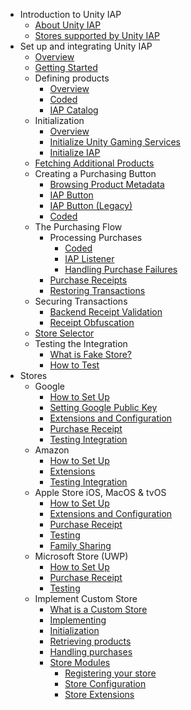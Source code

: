 * Introduction to Unity IAP
    * [About Unity IAP](index.md)
    * [Stores supported by Unity IAP](StoresSupported.md)
* Set up and integrating Unity IAP
    * [Overview](Overview.md)
    * [Getting Started](GettingStarted.md)
    * Defining products
        * [Overview](DefiningProductsOverview.md)
        * [Coded](DefiningProductsCoded.md)
        * [IAP Catalog](UnityIAPDefiningProducts.md)
    * Initialization
      * [Overview](InitializationOverview.md)
      * [Initialize Unity Gaming Services](UnityIAPInitializeUnityGamingServices.md)
      * [Initialize IAP](UnityIAPInitialization.md)
    * [Fetching Additional Products](UnityIAPFetchingProductsIncrementally.md)
    * Creating a Purchasing Button
        * [Browsing Product Metadata](UnityIAPBrowsingMetadata.md)
        * [IAP Button](CodelessIAPButton.md)
        * [IAP Button (Legacy)](IAPButton.md)
        * [Coded](UnityIAPInitiatingPurchases.md)
    * The Purchasing Flow
        * Processing Purchases
            * [Coded](UnityIAPProcessingPurchases.md)
            * [IAP Listener](IAPListener.md)
            * [Handling Purchase Failures](UnityIAPHandlingPurchaseFailures.md)
        * [Purchase Receipts](UnityIAPPurchaseReceipts.md)
        * [Restoring Transactions](UnityIAPRestoringTransactions.md)
    * Securing Transactions
        * [Backend Receipt Validation](BackendReceiptValidation.md)
        * [Receipt Obfuscation](UnityIAPValidatingReceipts.md)
    * [Store Selector](StoreSelector.md)
    * Testing the Integration
        * [What is Fake Store?](WhatIsFakeStore.md)
        * [How to Test](HowToTest.md)
* Stores
    * Google
        * [How to Set Up](UnityIAPGoogleConfiguration.md)
        * [Setting Google Public Key](GooglePublicKey.md)
        * [Extensions and Configuration](UnityIAPGooglePlay.md)
        * [Purchase Receipt](GoogleReceipt.md)
        * [Testing Integration](Testing.md)
    * Amazon
        * [How to Set Up](UnityIAPAmazonConfiguration.md)
        * [Extensions](UnityIAPAmazonExtendedFunctionality.md)
        * [Testing Integration](AmazonTesting.md)
    * Apple Store iOS, MacOS & tvOS
        * [How to Set Up](UnityIAPAppleConfiguration.md)
        * [Extensions and Configuration](UnityIAPiOSMAS.md)
        * [Purchase Receipt](AppleReceipt.md)
        * [Testing](AppleTesting.md)
        * [Family Sharing](UnityIAPAppleFamilySharing.md)
    * Microsoft Store (UWP)
        * [How to Set Up](UnityIAPWindowsConfiguration.md)
        * [Purchase Receipt](MicrosoftReceipt.md)
        * [Testing](UnityIAPUniversalWindows.md)
    * Implement Custom Store
        * [What is a Custom Store](WhatCustomStore.md)
        * [Implementing](UnityIAPImplementingAStore.md)
        * [Initialization](UnityIAPIStoreInitialization.md)
        * [Retrieving products](UnityIAPIStoreRetrievingProducts.md)
        * [Handling purchases](UnityIAPIStoreHandlingPurchases.md)
        * [Store Modules](UnityIAPModules.md)
            * [Registering your store](UnityIAPModuleRegistration.md)
            * [Store Configuration](UnityIAPModuleConfiguration.md)
            * [Store Extensions](UnityIAPModuleExtension.md)
